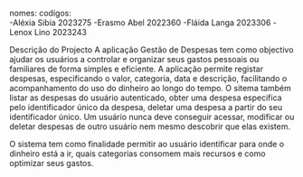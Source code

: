 nomes:          codigos:    
-Aléxia Sibia   2023275
-Erasmo Abel    2022360
-Fláida Langa   2023306
-Lenox Lino     2023243



Descrição do Projecto
A aplicação Gestão de Despesas tem como objectivo ajudar os usuários a controlar e organizar seus gastos pessoais ou familiares de forma simples e eficiente.
A aplicação permite registar despesas, especificando o valor, categoria, data e descrição, facilitando o acompanhamento do uso do dinheiro ao longo do tempo.
O sitema também listar as despesas do usuário autenticado, obter uma despesa especifica pelo identificador único da despesa, deletar uma despesa a partir do seu identificador único.
Um usuário nunca deve conseguir acessar, modificar ou deletar despesas de outro usuário nem mesmo descobrir que elas existem.

O sistema tem como finalidade permitir ao usuário identificar para onde o dinheiro está a ir, quais categorias consomem mais recursos e como optimizar seus gastos.